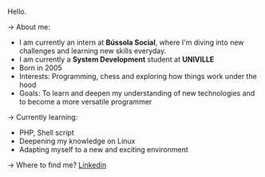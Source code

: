 Hello.

-> About me:

* I am currently an intern at **Bússola Social**, where I'm diving into new challenges and learning new skills everyday.
* I am currently a **System Development** student at **UNIVILLE**
* Born in 2005
* Interests: Programming, chess and exploring how things work under the hood
* Goals: To learn and deepen my understanding of new technologies and to become a more versatile programmer

-> Currently learning:

* PHP, Shell script
* Deepening my knowledge on Linux
* Adapting myself to a new and exciting environment

-> Where to find me?
[Linkedin](https://www.linkedin.com/in/ianpablocristosilveira/)
